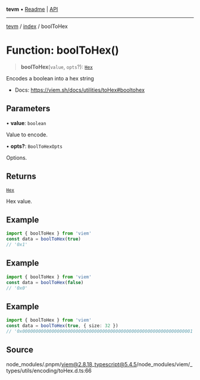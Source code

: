 **tevm** • [Readme](../../README.md) \| [API](../../modules.md)

***

[tevm](../../README.md) / [index](../README.md) / boolToHex

# Function: boolToHex()

> **boolToHex**(`value`, `opts`?): [`Hex`](../type-aliases/Hex.md)

Encodes a boolean into a hex string

- Docs: https://viem.sh/docs/utilities/toHex#booltohex

## Parameters

• **value**: `boolean`

Value to encode.

• **opts?**: `BoolToHexOpts`

Options.

## Returns

[`Hex`](../type-aliases/Hex.md)

Hex value.

## Example

```ts
import { boolToHex } from 'viem'
const data = boolToHex(true)
// '0x1'
```

## Example

```ts
import { boolToHex } from 'viem'
const data = boolToHex(false)
// '0x0'
```

## Example

```ts
import { boolToHex } from 'viem'
const data = boolToHex(true, { size: 32 })
// '0x0000000000000000000000000000000000000000000000000000000000000001'
```

## Source

node\_modules/.pnpm/viem@2.8.18\_typescript@5.4.5/node\_modules/viem/\_types/utils/encoding/toHex.d.ts:66
